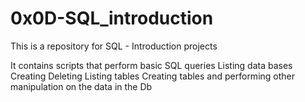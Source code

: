 # 0x0D-SQL_introduction
This is a repository for  SQL - Introduction projects

It contains scripts that perform basic SQL queries
Listing data bases
Creating
Deleting
Listing tables
Creating tables
and performing other manipulation on the data in the Db
